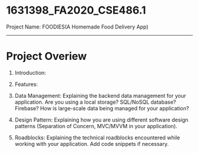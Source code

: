 # 1631398_FA2020_CSE486.1

Project Name: FOODIES(A Homemade Food Delivery App)

------

# Project Overiew

1) Introduction: 


2) Features:
 

3) Data Management:
Explaining the backend data management for your application. Are you using a local storage? SQL/NoSQL database? Firebase? How is large-scale data being managed for your application?

4) Design Pattern:
Explaining how you are using different software design patterns (Separation of Concern, MVC/MVVM in your application).

5) Roadblocks:
Explaining the technical roadblocks encountered while working with your application. Add code snippets if necessary. 
              
                              
  
              
